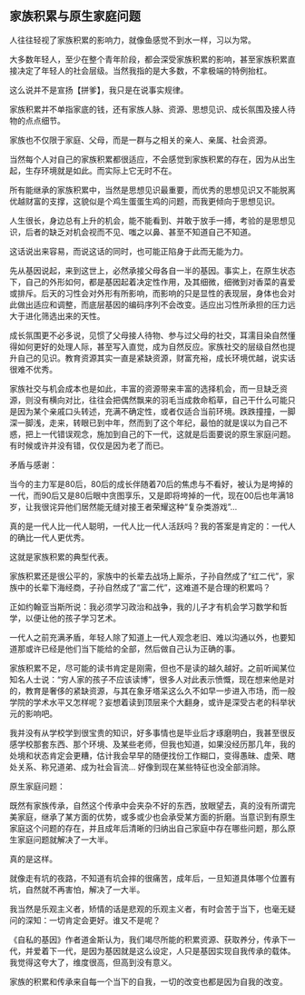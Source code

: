 ## 家族积累与原生家庭问题

人往往轻视了家族积累的影响力，就像鱼感觉不到水一样，习以为常。

大多数年轻人，至少在整个青年阶段，都会深受家族积累的影响，甚至家族积累直接决定了年轻人的社会层级。当然我指的是大多数，不拿极端的特例抬杠。

这么说并不是宣扬【拼爹】，我只是在说事实规律。

家族积累并不单指家底的钱，还有家族人脉、资源、思想见识、成长氛围及接人待物的点点细节。

家族也不仅限于家庭、父母，而是一群与之相关的亲人、亲属、社会资源。

当然每个人对自己的家族积累都很适应，不会感觉到家族积累的存在，因为从出生起，生存环境就是如此。而实际上它无时不在。

所有能继承的家族积累中，当然是思想见识最重要，而优秀的思想见识又不能脱离优越财富的支撑，这貌似是个鸡生蛋蛋生鸡的问题，而我更倾向于思想见识。

人生很长，身边总有上升的机会，能不能看到、并敢于放手一搏，考验的是思想见识，后者的缺乏对机会视而不见、嗤之以鼻、甚至不知道自己不知道。

这话说出来容易，而说这话的同时，也可能正陷身于此而无能为力。

先从基因说起，来到这世上，必然承接父母各自一半的基因。事实上，在原生状态下，自己的外形如何，都是基因起着决定性作用，及其细微，细微到对香菜的喜爱或排斥。后天的习性会对外形有所影响，而影响的只是显性的表现层，身体也会对此做出适应和调整，而底层基因的编码序列不会改变。适应出习性所承担的压力远大于进化筛选出来的天性。

成长氛围更不必多说，见惯了父母接人待物、参与过父母的社交，耳濡目染自然懂得如何更好的处理人际，甚至写入直觉，成为自然反应。家族社交的层级自然也提升自己的见识。教育资源其实一直是紧缺资源，财富充裕，成长环境优越，说实话很难不优秀。

家族社交与机会成本也是如此，丰富的资源带来丰富的选择机会，而一旦缺乏资源，则没有横向对比，往往会把偶然飘来的羽毛当成救命稻草，自己干什么可能只是因为某个亲戚口头转述，充满不确定性，或者仅适合当前环境。跌跌撞撞，一脚深一脚浅，走来，转眼已到中年，然而到了这个年纪，最怕的就是误以为自己不惑，把上一代错误观念，施加到自己的下一代，这就是后面要说的原生家庭问题。有时候或许并没有错，仅仅是因为老了而已。

矛盾与感谢：

当今的主力军是80后，80后的成长伴随着70后的焦虑与不看好，被认为是垮掉的一代，而90后又是80后眼中贪图享乐，又是即将垮掉的一代，现在00后也年满18岁，让我很诧异他们居然能无缝对接王者荣耀这种“复杂类游戏”...

真的是一代人比一代人聪明，一代人比一代人活跃吗？我的答案是肯定的：一代人的确比一代人更优秀。

这就是家族积累的典型代表。

家族积累还是很公平的，家族中的长辈去战场上厮杀，子孙自然成了“红二代”，家族中的长辈下海经商，子孙自然成了“富二代”，这难道不是合理的积累吗？

正如约翰亚当斯所说：我必须学习政治和战争，我的儿子才有机会学习数学和哲学，以便让他的孩子学习艺术。

一代人之前充满矛盾，年轻人除了知道上一代人观念老旧、难以沟通以外，也要知道那或许已经是他们当下能给的全部，然后做自己认为正确的事。

家族积累不足，尽可能的读书肯定是刚需，但也不是读的越久越好。之前听闻某位知名人士说：“穷人家的孩子不应该读博”，很多人对此表示愤慨，现在想来他是对的，教育是奢侈的紧缺资源，与其在象牙塔呆这么久不如早一步进入市场，而一般学院的学术水平又怎样呢？妄想着读到顶层来个大翻身，或许是深受古老的科举状元的影响吧。

我并没有从学校学到很宝贵的知识，好多事情也是毕业后才琢磨明白，我甚至很反感学校那套东西、那个环境、及某些老师，但我也知道，如果没经历那几年，我的处境和状态肯定会更糟，估计我会早早的随便找份工作糊口，变得愚昧、虚荣、瞎处关系、称兄道弟、成为社会盲流... 好像到现在某些特征也没全部消除。

原生家庭问题：

既然有家族传承，自然这个传承中会夹杂不好的东西，放眼望去，真的没有所谓完美家庭，继承了某方面的优势，或多或少也会承受某方面的折磨。当意识到有原生家庭这个问题的存在，并且成年后清晰的归纳出自己家庭中存在哪些问题，那么原生家庭问题就解决了一大半。

真的是这样。

就像走有坑的夜路，不知道有坑会摔的很痛苦，成年后，一旦知道具体哪个位置有坑，自然就不再害怕，解决了一大半。

我当然是乐观主义者，矫情的话是悲观的乐观主义者，有时会苦于当下，也毫无疑问的深知：一切肯定会更好。谁又不是呢？

《自私的基因》作者道金斯认为，我们竭尽所能的积累资源、获取养分，传承下一代，并爱着下一代，是因为基因就是这么设定，人只是基因实现自我传承的载体。我觉得这夸大了，维度很高，但高到没有意义。

家族的积累和传承来自每一个当下的自我，一切的改变也都是因为自我的改变。